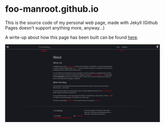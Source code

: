 # foo-manroot.github.io

This is the source code of my personal web page, made with Jekyll (Github Pages doesn't support anything more, anyway...)

A write-up about how this page has been built can be found [here](https://foo-manroot.github.io/post/site-info/2017/08/05/intro.html).

![Screenshot of the webpage](assets/about-screenshot.png?raw=true)

